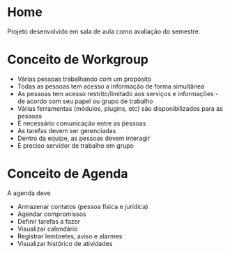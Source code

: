 # Home #

Projeto desenvolvido em sala de aula como avaliação do semestre.

# Conceito de Workgroup #

  * Várias pessoas trabalhando com um propósito
  * Todas as pessoas tem acesso a informação de forma simultânea
  * As pessoas tem acesso restrito/limitado aos serviços e informações - de acordo com seu papel ou grupo de trabalho
  * Várias ferramentas (módulos, plugins, etc) são disponibilizados para as pessoas
  * É necessário comunicação entre as ṕessoas
  * As tarefas devem ser gerenciadas
  * Dentro da equipe, as pessoas devem interagir
  * É preciso servidor de trabalho em grupo

# Conceito de Agenda #

A agenda deve

  * Armazenar contatos (pessoa física e jurídica)
  * Agendar compromissos
  * Definir tarefas a fazer
  * Visualizar calendário
  * Registrar lembretes, aviso e alarmes
  * Visualizar histórico de atividades